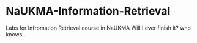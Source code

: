 # NaUKMA-Information-Retrieval
Labs for Infromation Retrieval course in NaUKMA
Will I ever finish it?
who knows..
